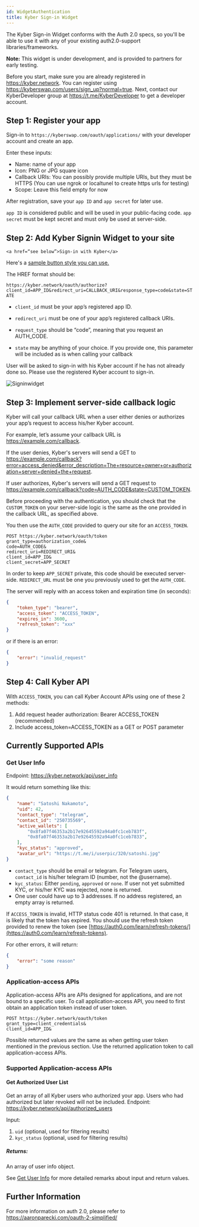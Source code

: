 ```yaml
---
id: WidgetAuthentication
title: Kyber Sign-in Widget
---
```


The Kyber Sign-in Widget conforms with the Auth 2.0 specs, so you'll be able to use it with any of your existing auth2.0-support libraries/frameworks.

**Note:** This widget is under development, and is provided to partners for early testing.

Before you start, make sure you are already registered in https://kyber.network. You can register using https://kyberswap.com/users/sign_up?normal=true. Next, contact our KyberDeveloper group at https://t.me/KyberDeveloper to get a developer account.


## Step 1: Register your app

Sign-in to `https://kyberswap.com/oauth/applications/` with your developer account and create an app.

Enter these inputs:
* Name: name of your app
* Icon: PNG or JPG square icon
* Callback URIs: You can possibly provide multiple URIs, but they must be HTTPS (You can use ngrok or localtunel to create https urls for testing)
* Scope: Leave this field empty for now

After registration, save your `app ID` and `app secret` for later use.

`app ID` is considered public and will be used in your public-facing code. `app secret` must be kept secret and must only be used at server-side.

## Step 2: Add Kyber Signin Widget to your site

`<a href=“see below”>Sign-in with Kyber</a>`

Here's a [sample button style you can use.](https://codepen.io/thith/full/qYQOpX)

The HREF format should be:

`https://kyber.network/oauth/authorize?client_id=APP_ID&redirect_uri=CALLBACK_URI&response_type=code&state=STATE`

* `client_id` must be your app’s registered app ID.

* `redirect_uri` must be one of your app’s registered callback URIs.

* `request_type` should be “code”, meaning that you request an AUTH_CODE.

* `state` may be anything of your choice. If you provide one, this parameter will be included as is when calling your callback

User will be asked to sign-in with his Kyber account if he has not already done so. Please use the registered Kyber account to sign-in.

![Signinwidget](/uploads/signinwidget.png "Signinwidget")

## Step 3: Implement server-side callback logic

Kyber will call your callback URL when a user either denies or authorizes your app’s request to access his/her Kyber account.

For example, let’s assume your callback URL is https://example.com/callback.

If the user denies, Kyber's servers will send a GET to https://example.com/callback?error=access_denied&error_description=The+resource+owner+or+authorization+server+denied+the+request.

If user authorizes, Kyber's servers will send a GET request to https://example.com/callback?code=AUTH_CODE&state=CUSTOM_TOKEN.

Before proceeding with the authentication, you should check that the `CUSTOM_TOKEN` on your server-side logic is the same as the one provided in the callback URL, as specified above.

You then use the `AUTH_CODE` provided to query our site for an `ACCESS_TOKEN`.

	POST https://kyber.network/oauth/token
	grant_type=authorization_code&
	code=AUTH_CODE&
	redirect_uri=REDIRECT_URI&
	client_id=APP_ID&
	client_secret=APP_SECRET

In order to keep `APP_SECRET` private, this code should be executed server-side. `REDIRECT_URL` must be one you previously used to get the `AUTH_CODE`.

The server will reply with an access token and expiration time (in seconds):
```json
{
	"token_type": "bearer",
	"access_token": "ACCESS_TOKEN",
	"expires_in": 3600,
	"refresh_token": "xxx"
}
```
or if there is an error:
```json
{
	"error": "invalid_request"
}
```

## Step 4: Call Kyber API

With `ACCESS_TOKEN`, you can call Kyber Account APIs using one of these 2 methods:

1. Add request header authorization: Bearer ACCESS_TOKEN (recommended)
2. Include access_token=ACCESS_TOKEN as a GET or POST parameter

## Currently Supported APIs

### Get User Info
Endpoint: https://kyber.network/api/user_info

It would return something like this:
```json
{
	"name": "Satoshi Nakamoto",
	"uid": 42,
	"contact_type": "telegram",
	"contact_id": "250735569",
	"active_wallets": [
		"0x8fa07f46353a2b17e92645592a94a0fc1ceb783f",
		"0x8fa07f46353a2b17e92645592a94a0fc1ceb7833",
	],
	"kyc_status": "approved",
	"avatar_url": "https://t.me/i/userpic/320/satoshi.jpg"
}
```

* `contact_type` should be email or telegram. For Telegram users, `contact_id` is his/her telegram ID (number, not the @username).
* `kyc_status`: Either `pending`, `approved` or `none`. If user not yet submitted KYC, or his/her KYC was rejected, none is returned.
* One user could have up to 3 addresses. If no address registered, an empty array is returned.

If `ACCESS_TOKEN` is invalid, HTTP status code 401 is returned. In that case, it is likely that the token has expired. You should use the refresh token provided to renew the token (see [https://auth0.com/learn/refresh-tokens/](https://auth0.com/learn/refresh-tokens).

For other errors, it will return:
```json
{
	"error": "some reason"
}
```

### Application-access APIs
Application-access APIs are APIs designed for applications, and are not bound to a specific user. To call application-access API, you need to first obtain an application token instead of user token.

	POST https://kyber.network/oauth/token
	grant_type=client_credentials&
	client_id=APP_ID&

Possible returned values are the same as when getting user token mentioned in the previous section. Use the returned application token to call application-access APIs.

### Supported Application-access APIs
#### Get Authorized User List
Get an array of all Kyber users who authorized your app. Users who had authorized but later revoked will not be included.
Endpoint: https://kyber.network/api/authorized_users

Input:
1. `uid` (optional, used for filtering results)
2. `kyc_status` (optional, used for filtering results)

##### Returns:
An array of user info object.

See [Get User Info](#get-user-info) for more detailed remarks about input and return values.

## Further Information
For more information on auth 2.0, please refer to https://aaronparecki.com/oauth-2-simplified/
